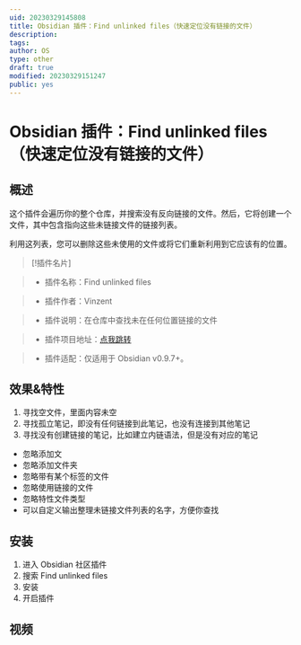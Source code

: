 ```yaml
---
uid: 20230329145808
title: Obsidian 插件：Find unlinked files（快速定位没有链接的文件）
description: 
tags: 
author: OS
type: other
draft: true
modified: 20230329151247
public: yes
---
```


# Obsidian 插件：Find unlinked files（快速定位没有链接的文件）

## 概述

这个插件会遍历你的整个仓库，并搜索没有反向链接的文件。然后，它将创建一个文件，其中包含指向这些未链接文件的链接列表。

利用这列表，您可以删除这些未使用的文件或将它们重新利用到它应该有的位置。

>[!插件名片]

>- 插件名称：Find unlinked files

>- 插件作者：Vinzent

>- 插件说明：在仓库中查找未在任何位置链接的文件

>- 插件项目地址：[点我跳转](https://github.com/Vinzent03/find-unlinked-files)

>- 插件适配：仅适用于 Obsidian v0.9.7+。

## 效果&特性

1. 寻找空文件，里面内容未空
2. 寻找孤立笔记，即没有任何链接到此笔记，也没有连接到其他笔记
3. 寻找没有创建链接的笔记，比如建立内链语法，但是没有对应的笔记

- 忽略添加文
- 忽略添加文件夹
- 忽略带有某个标签的文件
- 忽略使用链接的文件
- 忽略特性文件类型
- 可以自定义输出整理未链接文件列表的名字，方便你查找

## 安装

1. 进入 Obsidian 社区插件
2. 搜索 Find unlinked files
3. 安装
4. 开启插件

## 视频